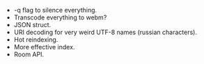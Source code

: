 - -q flag to silence everything.
- Transcode everything to webm?
- JSON struct.
- URI decoding for very weird UTF-8 names (russian characters).
- Hot reindexing.
- More effective index.
- Room API.
